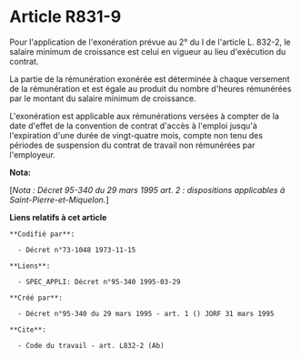 # Article R831-9

Pour l'application de l'exonération prévue au 2° du I de l'article L. 832-2, le salaire minimum de croissance est celui en
vigueur au lieu d'exécution du contrat.

La partie de la rémunération exonérée est déterminée à chaque versement de la rémunération et est égale au produit du nombre
d'heures rémunérées par le montant du salaire minimum de croissance.

L'exonération est applicable aux rémunérations versées à compter de la date d'effet de la convention de contrat d'accès à
l'emploi jusqu'à l'expiration d'une durée de vingt-quatre mois, compte non tenu des périodes de suspension du contrat de
travail non rémunérées par l'employeur.

**Nota:**

[*Nota : Décret 95-340 du 29 mars 1995 art. 2 : dispositions applicables à Saint-Pierre-et-Miquelon.*]

**Liens relatifs à cet article**

	**Codifié par**:

	  - Décret n°73-1048 1973-11-15

	**Liens**:

	  - SPEC_APPLI: Décret n°95-340 1995-03-29

	**Créé par**:

	  - Décret n°95-340 du 29 mars 1995 - art. 1 () JORF 31 mars 1995

	**Cite**:

	  - Code du travail - art. L832-2 (Ab)
